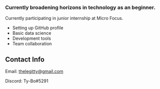 ### Currently broadening horizons in technology as an beginner.

Currently participating in junior internship at Micro Focus. 

* Setting up GitHub profile
* Basic data science
* Development tools
* Team collaboration 
<!--
**TBO4/TBO4** is a ✨ _special_ ✨ repository because its `README.md` (this file) appears on your GitHub profile.

Here are some ideas to get you started:

- 🔭 I’m currently working on ...
- 🌱 I’m currently learning ...
- 👯 I’m looking to collaborate on ...
- 🤔 I’m looking for help with ...
- 💬 Ask me about ...
- 📫 How to reach me: ...
- 😄 Pronouns: ...
- ⚡ Fun fact: ...
-->
## Contact Info
Email: thelegitty@gmail.com

Discord: Ty-Bo#5291

